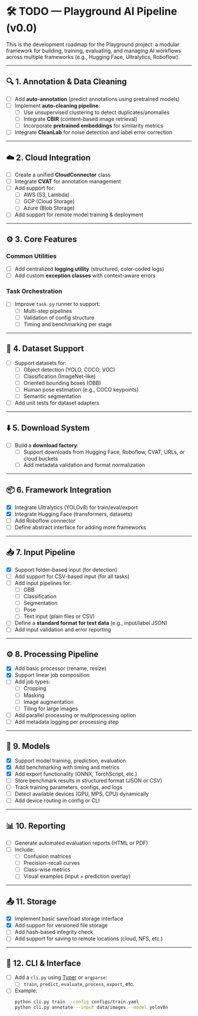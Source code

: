 # 🛠️ TODO — Playground AI Pipeline (v0.0)

This is the development roadmap for the Playground project: a modular framework for building, training, evaluating, and managing AI workflows across multiple frameworks (e.g., Hugging Face, Ultralytics, Roboflow).

---

## 🔍 1. Annotation & Data Cleaning

- [ ] Add **auto-annotation** (predict annotations using pretrained models)
- [ ] Implement **auto-cleaning pipeline**:
  - [ ] Use unsupervised clustering to detect duplicates/anomalies
  - [ ] Integrate **CBIR** (content-based image retrieval)
  - [ ] Incorporate **pretrained embeddings** for similarity metrics
- [ ] Integrate **CleanLab** for noise detection and label error correction

---

## ☁️ 2. Cloud Integration

- [ ] Create a unified **CloudConnector** class
- [ ] Integrate **CVAT** for annotation management
- [ ] Add support for:
  - [ ] AWS (S3, Lambda)
  - [ ] GCP (Cloud Storage)
  - [ ] Azure (Blob Storage)
- [ ] Add support for remote model training & deployment

---

## ⚙️ 3. Core Features

### Common Utilities
- [ ] Add centralized **logging utility** (structured, color-coded logs)
- [ ] Add custom **exception classes** with context-aware errors

### Task Orchestration
- [ ] Improve `task.py` runner to support:
  - [ ] Multi-step pipelines
  - [ ] Validation of config structure
  - [ ] Timing and benchmarking per stage

---

## 🧩 4. Dataset Support

- [ ] Support datasets for:
  - [ ] Object detection (YOLO, COCO, VOC)
  - [ ] Classification (ImageNet-like)
  - [ ] Oriented bounding boxes (OBB)
  - [ ] Human pose estimation (e.g., COCO keypoints)
  - [ ] Semantic segmentation
- [ ] Add unit tests for dataset adapters

---

## ⬇️ 5. Download System

- [ ] Build a **download factory**:
  - [ ] Support downloads from Hugging Face, Roboflow, CVAT, URLs, or cloud buckets
  - [ ] Add metadata validation and format normalization

---

## 📦 6. Framework Integration

- [x] Integrate Ultralytics (YOLOv8) for train/eval/export
- [x] Integrate Hugging Face (transformers, datasets)
- [ ] Add Roboflow connector
- [ ] Define abstract interface for adding more frameworks

---

## 📥 7. Input Pipeline

- [x] Support folder-based input (for detection)
- [ ] Add support for CSV-based input (for all tasks)
- [ ] Add input pipelines for:
  - [ ] OBB
  - [ ] Classification
  - [ ] Segmentation
  - [ ] Pose
  - [ ] Text input (plain files or CSV)
- [ ] Define a **standard format for text data** (e.g., input/label JSON)
- [ ] Add input validation and error reporting

---

## ⚙️ 8. Processing Pipeline

- [x] Add basic processor (rename, resize)
- [x] Support linear job composition
- [ ] Add job types:
  - [ ] Cropping
  - [ ] Masking
  - [ ] Image augmentation
  - [ ] Tiling for large images
- [ ] Add parallel processing or multiprocessing option
- [ ] Add metadata logging per processing step

---

## 🧠 9. Models

- [x] Support model training, prediction, evaluation
- [x] Add benchmarking with timing and metrics
- [x] Add export functionality (ONNX, TorchScript, etc.)
- [ ] Store benchmark results in structured format (JSON or CSV)
- [ ] Track training parameters, configs, and logs
- [ ] Detect available devices (GPU, MPS, CPU) dynamically
- [ ] Add device routing in config or CLI

---

## 📊 10. Reporting

- [ ] Generate automated evaluation reports (HTML or PDF)
- [ ] Include:
  - [ ] Confusion matrices
  - [ ] Precision-recall curves
  - [ ] Class-wise metrics
  - [ ] Visual examples (input + prediction overlay)

---

## 📤 11. Storage

- [x] Implement basic save/load storage interface
- [x] Add support for versioned file storage
- [ ] Add hash-based integrity check
- [ ] Add support for saving to remote locations (cloud, NFS, etc.)

---

## 🚀 12. CLI & Interface

- [ ] Add a `cli.py` using [Typer](https://typer.tiangolo.com/) or `argparse`:
  - [ ] `train`, `predict`, `evaluate`, `process`, `export`, etc.
- [ ] Example:
  ```bash
  python cli.py train --config configs/train.yaml
  python cli.py annotate --input data/images --model yolov8n
